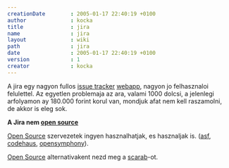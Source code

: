 ```yaml
---
creationDate        : 2005-01-17 22:40:19 +0100 
author              : kocka 
title               : jira 
name                : jira 
layout              : wiki 
path                : jira 
date                : 2005-01-17 22:40:19 +0100 
version             : 1 
creator             : kocka 
---
```

A jira egy nagyon fullos [issue tracker](issue%20tracker.html) [webapp](webapp.html), nagyon jo felhasznaloi felulettel. Az egyetlen problemaja az ara, valami 1000 dolcsi, a jelenlegi arfolyamon ay 180.000 forint korul van, mondjuk afat nem kell raszamolni, de akkor is eleg sok.

__A Jira nem [open source](Open%20Source.html)__

[Open Source](Open%20Source.html) szervezetek ingyen hasznalhatjak, es hasznaljak is. ([asf](ASF.html), [codehaus](codehaus.html), [opensymphony](Opensymphony.html)).

[Open Source](Open%20Source.html) alternativakent nezd meg a [scarab](scarab.html)-ot.
